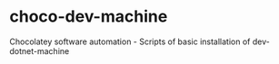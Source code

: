 # choco-dev-machine
Chocolatey software automation - Scripts of basic installation of dev-dotnet-machine
